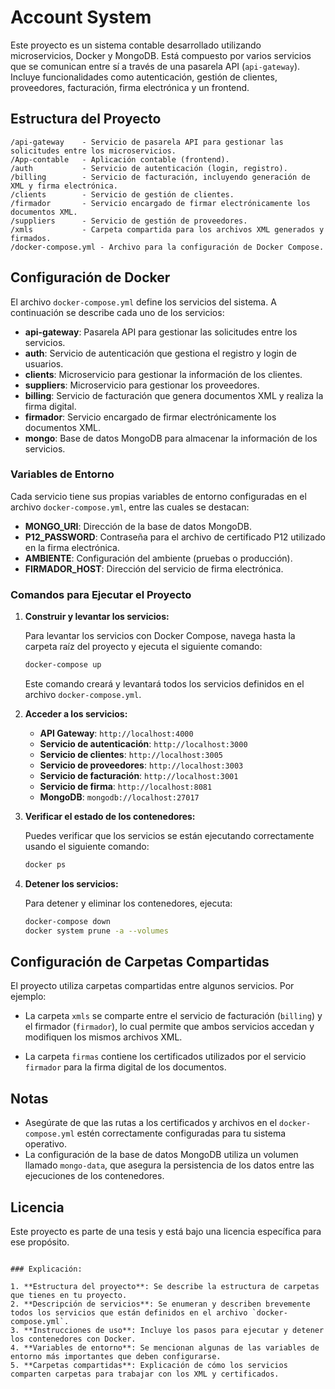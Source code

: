 # Account System

Este proyecto es un sistema contable desarrollado utilizando microservicios, Docker y MongoDB. Está compuesto por varios servicios que se comunican entre sí a través de una pasarela API (`api-gateway`). Incluye funcionalidades como autenticación, gestión de clientes, proveedores, facturación, firma electrónica y un frontend.

## Estructura del Proyecto

```
/api-gateway    - Servicio de pasarela API para gestionar las solicitudes entre los microservicios.
/App-contable   - Aplicación contable (frontend).
/auth           - Servicio de autenticación (login, registro).
/billing        - Servicio de facturación, incluyendo generación de XML y firma electrónica.
/clients        - Servicio de gestión de clientes.
/firmador       - Servicio encargado de firmar electrónicamente los documentos XML.
/suppliers      - Servicio de gestión de proveedores.
/xmls           - Carpeta compartida para los archivos XML generados y firmados.
/docker-compose.yml - Archivo para la configuración de Docker Compose.
```

## Configuración de Docker

El archivo `docker-compose.yml` define los servicios del sistema. A continuación se describe cada uno de los servicios:

- **api-gateway**: Pasarela API para gestionar las solicitudes entre los servicios.
- **auth**: Servicio de autenticación que gestiona el registro y login de usuarios.
- **clients**: Microservicio para gestionar la información de los clientes.
- **suppliers**: Microservicio para gestionar los proveedores.
- **billing**: Servicio de facturación que genera documentos XML y realiza la firma digital.
- **firmador**: Servicio encargado de firmar electrónicamente los documentos XML.
- **mongo**: Base de datos MongoDB para almacenar la información de los servicios.

### Variables de Entorno

Cada servicio tiene sus propias variables de entorno configuradas en el archivo `docker-compose.yml`, entre las cuales se destacan:

- **MONGO_URI**: Dirección de la base de datos MongoDB.
- **P12_PASSWORD**: Contraseña para el archivo de certificado P12 utilizado en la firma electrónica.
- **AMBIENTE**: Configuración del ambiente (pruebas o producción).
- **FIRMADOR_HOST**: Dirección del servicio de firma electrónica.

### Comandos para Ejecutar el Proyecto

1. **Construir y levantar los servicios:**

   Para levantar los servicios con Docker Compose, navega hasta la carpeta raíz del proyecto y ejecuta el siguiente comando:

   ```bash
   docker-compose up
   ```

   Este comando creará y levantará todos los servicios definidos en el archivo `docker-compose.yml`.

2. **Acceder a los servicios:**

   - **API Gateway**: `http://localhost:4000`
   - **Servicio de autenticación**: `http://localhost:3000`
   - **Servicio de clientes**: `http://localhost:3005`
   - **Servicio de proveedores**: `http://localhost:3003`
   - **Servicio de facturación**: `http://localhost:3001`
   - **Servicio de firma**: `http://localhost:8081`
   - **MongoDB**: `mongodb://localhost:27017`

3. **Verificar el estado de los contenedores:**

   Puedes verificar que los servicios se están ejecutando correctamente usando el siguiente comando:

   ```bash
   docker ps
   ```

4. **Detener los servicios:**

   Para detener y eliminar los contenedores, ejecuta:

   ```bash
   docker-compose down
   docker system prune -a --volumes

   ```

## Configuración de Carpetas Compartidas

El proyecto utiliza carpetas compartidas entre algunos servicios. Por ejemplo:

- La carpeta `xmls` se comparte entre el servicio de facturación (`billing`) y el firmador (`firmador`), lo cual permite que ambos servicios accedan y modifiquen los mismos archivos XML.

- La carpeta `firmas` contiene los certificados utilizados por el servicio `firmador` para la firma digital de los documentos.

## Notas

- Asegúrate de que las rutas a los certificados y archivos en el `docker-compose.yml` estén correctamente configuradas para tu sistema operativo.
- La configuración de la base de datos MongoDB utiliza un volumen llamado `mongo-data`, que asegura la persistencia de los datos entre las ejecuciones de los contenedores.

## Licencia

Este proyecto es parte de una tesis y está bajo una licencia específica para ese propósito.

```

### Explicación:

1. **Estructura del proyecto**: Se describe la estructura de carpetas que tienes en tu proyecto.
2. **Descripción de servicios**: Se enumeran y describen brevemente todos los servicios que están definidos en el archivo `docker-compose.yml`.
3. **Instrucciones de uso**: Incluye los pasos para ejecutar y detener los contenedores con Docker.
4. **Variables de entorno**: Se mencionan algunas de las variables de entorno más importantes que deben configurarse.
5. **Carpetas compartidas**: Explicación de cómo los servicios comparten carpetas para trabajar con los XML y certificados.

